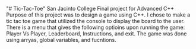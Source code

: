 "# Tic-Tac-Toe" 
San Jacinto College Final project for Advanced C++
Purpose of this project was to design a game using C++. I chose to make a tic tac toe game that utilized the console to display the board to
the user. There is a menu that gives the following optioins upon running the game: Player Vs Player, Leaderboard, Instructions, and exit.
The game was done using arryas, global variables, and fucntions. 
